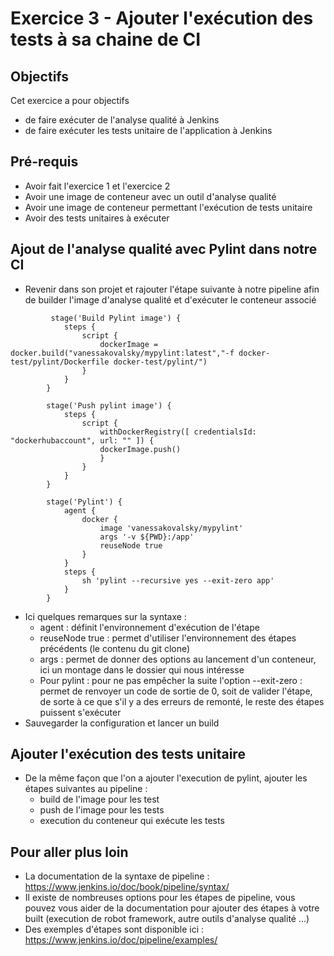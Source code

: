 # Exercice 3 - Ajouter l'exécution des tests à sa chaine de CI

## Objectifs
Cet exercice a pour objectifs
* de faire exécuter de l'analyse qualité à Jenkins
* de faire exécuter les tests unitaire de l'application à Jenkins

## Pré-requis
* Avoir fait l'exercice 1 et l'exercice 2
* Avoir une image de conteneur avec un outil d'analyse qualité
* Avoir une image de conteneur permettant l'exécution de tests unitaire
* Avoir des tests unitaires à exécuter

## Ajout de l'analyse qualité avec Pylint dans notre CI

* Revenir dans son projet et rajouter l'étape suivante à notre pipeline afin de builder l'image d'analyse qualité et d'exécuter le conteneur associé
```
         stage('Build Pylint image') {
            steps {
                script {
                    dockerImage = docker.build("vanessakovalsky/mypylint:latest","-f docker-test/pylint/Dockerfile docker-test/pylint/")
                }
            }
        }
        
        stage('Push pylint image') {
            steps {
                script {
                    withDockerRegistry([ credentialsId: "dockerhubaccount", url: "" ]) {
                    dockerImage.push()
                    }
                }
            }
        }
        
        stage('Pylint') { 
            agent {
                docker {
                    image 'vanessakovalsky/mypylint'
                    args '-v ${PWD}:/app'
                    reuseNode true
                }
            }
            steps {
                sh 'pylint --recursive yes --exit-zero app'
            }
        }
```
* Ici quelques remarques sur la syntaxe :
    * agent : définit l'environnement d'exécution de l'étape
    * reuseNode true : permet d'utiliser l'environnement des étapes précédents (le contenu du git clone)
    * args : permet de donner des options au lancement d'un conteneur, ici un montage dans le dossier qui nous intéresse
    * Pour pylint : pour ne pas empêcher la suite l'option --exit-zero : permet de renvoyer un code de sortie de 0, soit de valider l'étape, de sorte à ce que s'il y a des erreurs de remonté, le reste des étapes puissent s'exécuter
* Sauvegarder la configuration et lancer un build

## Ajouter l'exécution des tests unitaire

* De la même façon que l'on a ajouter l'execution de pylint, ajouter les étapes suivantes au pipeline :
    * build de l'image pour les test
    * push de l'image pour les tests
    * execution du conteneur qui exécute les tests

## Pour aller plus loin

* La documentation de la syntaxe de pipeline : https://www.jenkins.io/doc/book/pipeline/syntax/ 
* Il existe de nombreuses options pour les étapes de pipeline, vous pouvez vous aider de la documentation pour ajouter des étapes à votre built (execution de robot framework, autre outils d'analyse qualité ...)
* Des exemples d'étapes sont disponible ici : https://www.jenkins.io/doc/pipeline/examples/ 
